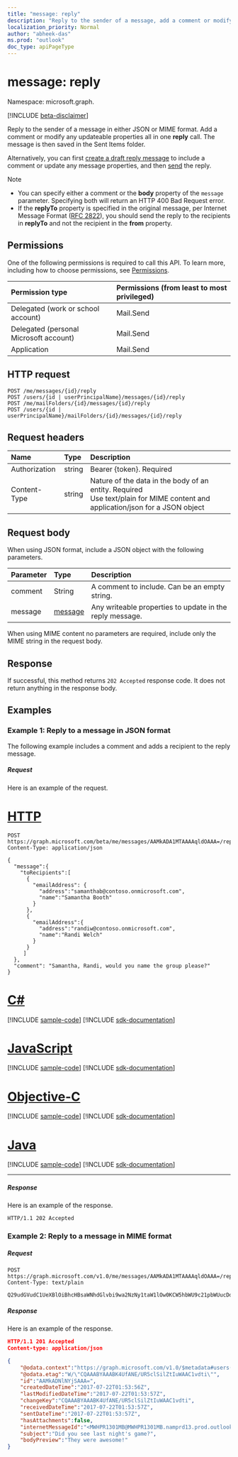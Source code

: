 ```yaml
---
title: "message: reply"
description: "Reply to the sender of a message, add a comment or modify any updateable properties all in one **reply** call. "
localization_priority: Normal
author: "abheek-das"
ms.prod: "outlook"
doc_type: apiPageType
---
```


# message: reply

Namespace: microsoft.graph.

[!INCLUDE [beta-disclaimer](../../includes/beta-disclaimer.md)]

Reply to the sender of a message in either JSON or MIME format. Add a comment or modify any updateable properties all in one **reply** call. The message is then saved in the Sent Items folder.

Alternatively, you can first [create a draft reply message](../api/message-createreply.md) to include a comment or update any message properties, and then [send](../api/message-send.md) the reply.

>[!NOTE]
> * You can specify either a comment or the **body** property of the `message` parameter. Specifying both will return an HTTP 400 Bad Request error.
> * If the **replyTo** property is specified in the original message, per Internet Message Format ([RFC 2822](https://www.rfc-editor.org/info/rfc2822)), you should send the reply to the recipients in **replyTo** and not the recipient in the **from** property. 

## Permissions
One of the following permissions is required to call this API. To learn more, including how to choose permissions, see [Permissions](/graph/permissions-reference).

|Permission type      | Permissions (from least to most privileged)              |
|:--------------------|:---------------------------------------------------------|
|Delegated (work or school account) | Mail.Send    |
|Delegated (personal Microsoft account) | Mail.Send    |
|Application | Mail.Send |

## HTTP request
<!-- { "blockType": "ignored" } -->
```http
POST /me/messages/{id}/reply
POST /users/{id | userPrincipalName}/messages/{id}/reply
POST /me/mailFolders/{id}/messages/{id}/reply
POST /users/{id | userPrincipalName}/mailFolders/{id}/messages/{id}/reply
```
## Request headers
| Name       | Type | Description|
|:---------------|:--------|:----------|
| Authorization  | string  | Bearer {token}. Required |
| Content-Type | string  | Nature of the data in the body of an entity. Required <br/> Use text/plain for MIME content and application/json for a JSON object|

## Request body
When using JSON format, include a JSON object with the following parameters.

| Parameter	   | Type	|Description|
|:---------------|:--------|:----------|
|comment|String|A comment to include. Can be an empty string.|
|message|[message](../resources/message.md) | Any writeable properties to update in the reply message.|

When using MIME content no parameters are required, include only the MIME string in the request body.

## Response

If successful, this method returns `202 Accepted` response code. It does not return anything in the response body.

## Examples
### Example 1: Reply to a message in JSON format
The following example includes a comment and adds a recipient to the reply message.
##### Request
Here is an example of the request.

# [HTTP](#tab/http)
<!-- {
  "blockType": "request",
  "name": "message_reply_beta",
  "sampleKeys": ["AAMkADA1MTAAAAqldOAAA="]
}-->
```http
POST https://graph.microsoft.com/beta/me/messages/AAMkADA1MTAAAAqldOAAA=/reply
Content-Type: application/json

{
  "message":{  
    "toRecipients":[
      {
        "emailAddress": {
          "address":"samanthab@contoso.onmicrosoft.com",
          "name":"Samantha Booth"
        }
      },
      {
        "emailAddress":{
          "address":"randiw@contoso.onmicrosoft.com",
          "name":"Randi Welch"
        }
      }
     ]
  },
  "comment": "Samantha, Randi, would you name the group please?" 
}
```
# [C#](#tab/csharp)
[!INCLUDE [sample-code](../includes/snippets/csharp/message-reply-beta-csharp-snippets.md)]
[!INCLUDE [sdk-documentation](../includes/snippets/snippets-sdk-documentation-link.md)]

# [JavaScript](#tab/javascript)
[!INCLUDE [sample-code](../includes/snippets/javascript/message-reply-beta-javascript-snippets.md)]
[!INCLUDE [sdk-documentation](../includes/snippets/snippets-sdk-documentation-link.md)]

# [Objective-C](#tab/objc)
[!INCLUDE [sample-code](../includes/snippets/objc/message-reply-beta-objc-snippets.md)]
[!INCLUDE [sdk-documentation](../includes/snippets/snippets-sdk-documentation-link.md)]

# [Java](#tab/java)
[!INCLUDE [sample-code](../includes/snippets/java/message-reply-beta-java-snippets.md)]
[!INCLUDE [sdk-documentation](../includes/snippets/snippets-sdk-documentation-link.md)]

---


##### Response
Here is an example of the response.
<!-- {
  "blockType": "response",
  "truncated": true
} -->
```http
HTTP/1.1 202 Accepted
```

### Example 2: Reply to a message in MIME format
##### Request

<!-- {
  "blockType": "request",
  "name": "message_reply_mime_beta"
}-->

```http
POST https://graph.microsoft.com/v1.0/me/messages/AAMkADA1MTAAAAqldOAAA=/reply
Content-Type: text/plain

Q29udGVudC1UeXBlOiBhcHBsaWNhdGlvbi9wa2NzNy1taW1lOw0KCW5hbWU9c21pbWUucDdtOw0KCXNtaW1lLXR5cGU9ZW52ZWxvcGVkLWRhdGENCk1pbWUtVmVyc2lvbjogMS4wIChNYWMgT1MgWCBNYWlsIDEzLjAgXCgzNjAxLjAuMTBcKSkNClN1YmplY3Q6IFJlOiBUZXN0aW5nIFMvTUlNRQ0KQ29udGVudC1EaXNwb3Np...

```
##### Response
Here is an example of the response.
<!-- {
  "blockType": "response",
  "truncated": true
} -->
```json
HTTP/1.1 201 Accepted
Content-type: application/json

{
    "@odata.context":"https://graph.microsoft.com/v1.0/$metadata#users('94447c6e-ea4c-494c-a9ed-d905e366c5cb')/messages/$entity",
    "@odata.etag":"W/\"CQAAABYAAABK4UfANE/UR5clSilZtIuWAAC1vdti\"",
    "id":"AAMkADNlNYjSAAA=",
    "createdDateTime":"2017-07-22T01:53:56Z",
    "lastModifiedDateTime":"2017-07-22T01:53:57Z",
    "changeKey":"CQAAABYAAABK4UfANE/UR5clSilZtIuWAAC1vdti",
    "receivedDateTime":"2017-07-22T01:53:57Z",
    "sentDateTime":"2017-07-22T01:53:57Z",
    "hasAttachments":false,
    "internetMessageId":"<MWHPR1301MB@MWHPR1301MB.namprd13.prod.outlook.com>",
    "subject":"Did you see last night's game?",
    "bodyPreview":"They were awesome!"
}
```
<!-- uuid: 8fcb5dbc-d5aa-4681-8e31-b001d5168d79
2015-10-25 14:57:30 UTC -->
<!--
{
  "type": "#page.annotation",
  "description": "message: reply",
  "keywords": "",
  "section": "documentation",
  "tocPath": "",
  "suppressions": [
  ]
}
-->